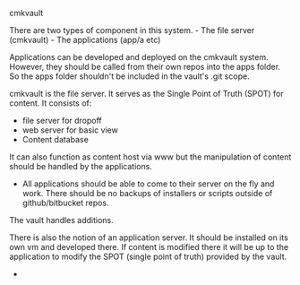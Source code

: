 cmkvault

There are two types of component in this system. 
	- The file server (cmkvault)
	- The applications (app/a etc)

Applications can be developed and deployed on the cmkvault system. However, they should be called from their own repos into the apps folder. So the apps folder shouldn't be included in the vault's .git scope.

cmkvault is the file server. It serves as the Single Point of Truth (SPOT) for content. It consists of:
- file server for dropoff
- web server for basic view
- Content database

It can also function as content host via www but the manipulation of content should be handled by the applications.

- All applications should be able to come to their server on the fly and work. There should be no backups of installers or scripts outside of github/bitbucket repos.

The vault handles additions. 

There is also the notion of an application server. It should be installed on its own vm and developed there. If content is modified there it will be up to the application to modify the SPOT (single point of truth) provided by the vault.


- 
